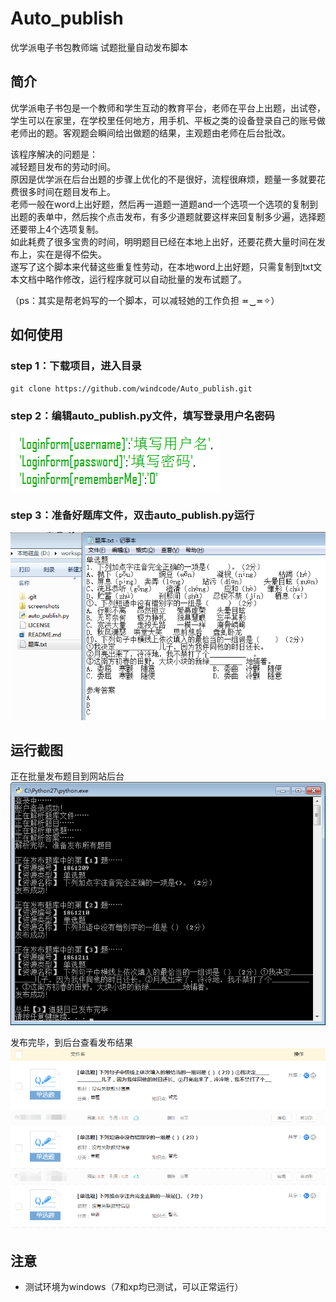 # Auto_publish
优学派电子书包教师端 试题批量自动发布脚本

## 简介
优学派电子书包是一个教师和学生互动的教育平台，老师在平台上出题，出试卷，学生可以在家里，在学校里任何地方，用手机、平板之类的设备登录自己的账号做老师出的题。客观题会瞬间给出做题的结果，主观题由老师在后台批改。

该程序解决的问题是：  
减轻题目发布的劳动时间。  
原因是优学派在后台出题的步骤上优化的不是很好，流程很麻烦，题量一多就要花费很多时间在题目发布上。  
老师一般在word上出好题，然后再一道题一道题and一个选项一个选项的复制到出题的表单中，然后挨个点击发布，有多少道题就要这样来回复制多少遍，选择题还要带上4个选项复制。  
如此耗费了很多宝贵的时间，明明题目已经在本地上出好，还要花费大量时间在发布上，实在是得不偿失。  
遂写了这个脚本来代替这些重复性劳动，在本地word上出好题，只需复制到txt文本文档中略作修改，运行程序就可以自动批量的发布试题了。

（ps：其实是帮老妈写的一个脚本，可以减轻她的工作负担 ≖‿≖✧）

## 如何使用
### step 1：下载项目，进入目录
`git clone https://github.com/windcode/Auto_publish.git`

### step 2：编辑auto_publish.py文件，填写登录用户名密码
![](./screenshots/1.png)

### step 3：准备好题库文件，双击auto_publish.py运行
![](./screenshots/2.png)

## 运行截图
正在批量发布题目到网站后台  
![](./screenshots/3.png)

发布完毕，到后台查看发布结果  
![](./screenshots/4.png)

## 注意
* 测试环境为windows（7和xp均已测试，可以正常运行）